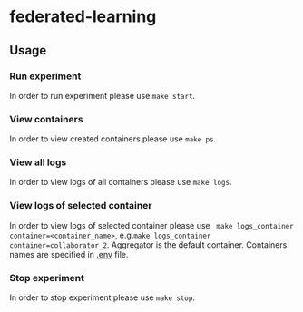 # federated-learning

## Usage

### Run experiment

In order to run experiment please use `make start`.

### View containers

In order to view created containers please use `make ps`.

### View all logs

In order to view logs of all containers please use `make logs`.

### View logs of selected container

In order to view logs of selected container please use ` make logs_container container=<container_name>`, e.g.`make logs_container container=collaborator_2`. Aggregator is the default container. Containers' names are specified in [.env](.env) file.

### Stop experiment

In order to stop experiment please use `make stop`.
